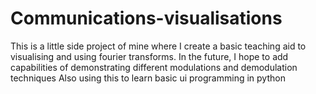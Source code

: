 # Communications-visualisations
This is a little side project of mine where I create a basic teaching aid to visualising and using fourier transforms.
In the future, I hope to add capabilities of demonstrating different modulations and demodulation techniques
Also using this to learn basic ui programming in python
